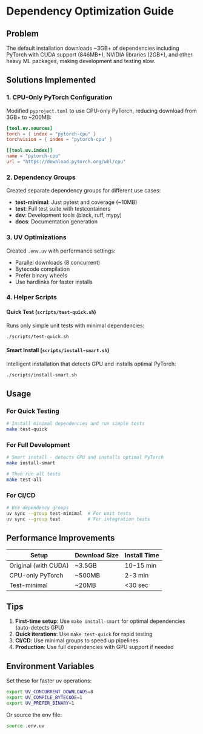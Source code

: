 # Dependency Optimization Guide

## Problem
The default installation downloads ~3GB+ of dependencies including PyTorch with CUDA support (846MB+), NVIDIA libraries (2GB+), and other heavy ML packages, making development and testing slow.

## Solutions Implemented

### 1. CPU-Only PyTorch Configuration
Modified `pyproject.toml` to use CPU-only PyTorch, reducing download from 3GB+ to ~200MB:

```toml
[tool.uv.sources]
torch = { index = "pytorch-cpu" }
torchvision = { index = "pytorch-cpu" }

[[tool.uv.index]]
name = "pytorch-cpu"
url = "https://download.pytorch.org/whl/cpu"
```

### 2. Dependency Groups
Created separate dependency groups for different use cases:

- **test-minimal**: Just pytest and coverage (~10MB)
- **test**: Full test suite with testcontainers
- **dev**: Development tools (black, ruff, mypy)
- **docs**: Documentation generation

### 3. UV Optimizations
Created `.env.uv` with performance settings:
- Parallel downloads (8 concurrent)
- Bytecode compilation
- Prefer binary wheels
- Use hardlinks for faster installs

### 4. Helper Scripts

#### Quick Test (`scripts/test-quick.sh`)
Runs only simple unit tests with minimal dependencies:
```bash
./scripts/test-quick.sh
```

#### Smart Install (`scripts/install-smart.sh`)
Intelligent installation that detects GPU and installs optimal PyTorch:
```bash
./scripts/install-smart.sh
```

## Usage

### For Quick Testing
```bash
# Install minimal dependencies and run simple tests
make test-quick
```

### For Full Development
```bash
# Smart install - detects GPU and installs optimal PyTorch
make install-smart

# Then run all tests
make test-all
```

### For CI/CD
```bash
# Use dependency groups
uv sync --group test-minimal  # For unit tests
uv sync --group test          # For integration tests
```

## Performance Improvements

| Setup | Download Size | Install Time |
|-------|--------------|--------------|
| Original (with CUDA) | ~3.5GB | 10-15 min |
| CPU-only PyTorch | ~500MB | 2-3 min |
| Test-minimal | ~20MB | <30 sec |

## Tips

1. **First-time setup**: Use `make install-smart` for optimal dependencies (auto-detects GPU)
2. **Quick iterations**: Use `make test-quick` for rapid testing
3. **CI/CD**: Use minimal groups to speed up pipelines
4. **Production**: Use full dependencies with GPU support if needed

## Environment Variables

Set these for faster uv operations:
```bash
export UV_CONCURRENT_DOWNLOADS=8
export UV_COMPILE_BYTECODE=1
export UV_PREFER_BINARY=1
```

Or source the env file:
```bash
source .env.uv
```
